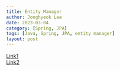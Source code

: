 ```yaml
---
title: Entity Manager
author: Jonghyeok Lee
date: 2023-03-04
category: [Spring, JPA]
tags: [Java, Spring, JPA, entity manager]
layout: post
---
```


[Link1][1]  
[Link2][2]

[1]: https://www.baeldung.com/hibernate-entitymanager
[2]: https://www.byteslounge.com/tutorials/container-vs-application-managed-entitymanager
